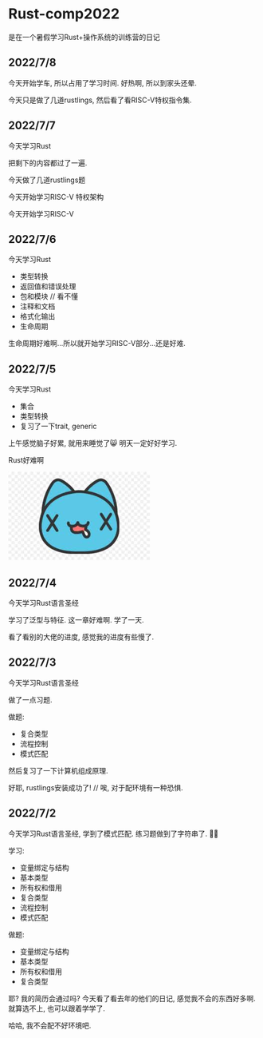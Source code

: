 # Rust-comp2022
是在一个暑假学习Rust+操作系统的训练营的日记

## 2022/7/8

今天开始学车, 所以占用了学习时间. 好热啊, 所以到家头还晕.

今天只是做了几道rustlings, 然后看了看RISC-V特权指令集.

## 2022/7/7

今天学习Rust

把剩下的内容都过了一遍.

今天做了几道rustlings题

今天开始学习RISC-V 特权架构

今天开始学习RISC-V

## 2022/7/6

今天学习Rust

- 类型转换
- 返回值和错误处理
- 包和模块 // 看不懂
- 注释和文档
- 格式化输出
- 生命周期

生命周期好难啊...所以就开始学习RISC-V部分...还是好难.

## 2022/7/5

今天学习Rust

- 集合
- 类型转换
- 复习了一下trait, generic

上午感觉脑子好累, 就用来睡觉了😸 明天一定好好学习.

Rust好难啊 

![x_x](img/x_x.jpg)

## 2022/7/4

今天学习Rust语言圣经

学习了泛型与特征. 这一章好难啊. 学了一天.

看了看别的大佬的进度, 感觉我的进度有些慢了.

## 2022/7/3

今天学习Rust语言圣经

做了一点习题.

做题:

- 复合类型
- 流程控制
- 模式匹配

然后复习了一下计算机组成原理.

好耶, rustlings安装成功了! // 唉, 对于配环境有一种恐惧.


## 2022/7/2

今天学习Rust语言圣经, 学到了模式匹配. 练习题做到了字符串了. 😶‍🌫️

学习:

- 变量绑定与结构
- 基本类型
- 所有权和借用
- 复合类型
- 流程控制
- 模式匹配

做题:

- 变量绑定与结构
- 基本类型
- 所有权和借用
- 复合类型


耶? 我的简历会通过吗? 今天看了看去年的他们的日记, 感觉我不会的东西好多啊. 就算选不上, 也可以跟着学学了.

哈哈, 我不会配不好环境吧.
